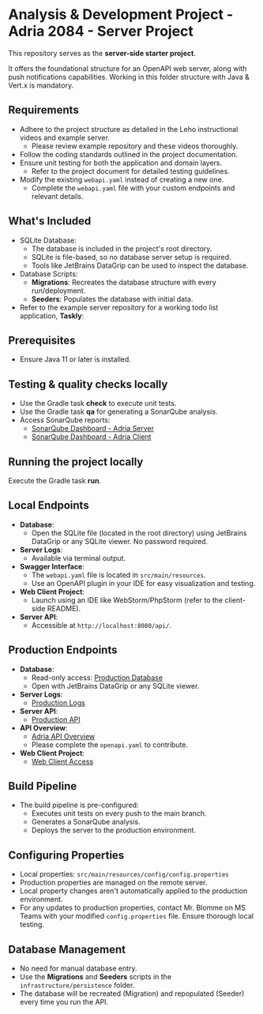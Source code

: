 # Analysis & Development Project - Adria 2084 - Server Project

This repository serves as the **server-side starter project**.

It offers the foundational structure for an OpenAPI web server, along with push notifications capabilities.
Working in this folder structure with Java & Vert.x is mandatory.

## Requirements
- Adhere to the project structure as detailed in the Leho instructional videos and example server.
  - Please review example repository and these videos thoroughly.
- Follow the coding standards outlined in the project documentation.
- Ensure unit testing for both the application and domain layers.
  - Refer to the project document for detailed testing guidelines.
- Modify the existing `webapi.yaml` instead of creating a new one.
  - Complete the `webapi.yaml` file with your custom endpoints and relevant details.

## What's Included
- SQLite Database:
  - The database is included in the project's root directory.
  - SQLite is file-based, so no database server setup is required.
  - Tools like JetBrains DataGrip can be used to inspect the database.
- Database Scripts:
  - **Migrations**: Recreates the database structure with every run/deployment.
  - **Seeders**: Populates the database with initial data.
- Refer to the example server repository for a working todo list application, **Taskly**:

## Prerequisites
- Ensure Java 11 or later is installed.

## Testing & quality checks locally
- Use the Gradle task **check** to execute unit tests.
- Use the Gradle task **qa** for generating a SonarQube analysis.
- Access SonarQube reports:
  - [SonarQube Dashboard - Adria Server](https://sonarqube.ti.howest.be/dashboard?id=2024.ad-project.adria.00.server)
  - [SonarQube Dashboard - Adria Client](https://sonarqube.ti.howest.be/dashboard?id=2024.ad-project.adria.00.client)

## Running the project locally
Execute the Gradle task **run**.

## Local Endpoints
- **Database**:
  - Open the SQLite file (located in the root directory) using JetBrains DataGrip or any SQLite viewer. No password required.
- **Server Logs**:
  - Available via terminal output.
- **Swagger Interface**:
  - The `webapi.yaml` file is located in `src/main/resources`.
  - Use an OpenAPI plugin in your IDE for easy visualization and testing.
- **Web Client Project**:
  - Launch using an IDE like WebStorm/PhpStorm (refer to the client-side README).
- **Server API**:
  - Accessible at `http://localhost:8080/api/`.

## Production Endpoints
- **Database**: 
  - Read-only access: [Production Database](https://project-2.ti.howest.be/monitor/dbs/group-00)
  - Open with JetBrains DataGrip or any SQLite viewer.
- **Server Logs**:
  - [Production Logs](https://project-2.ti.howest.be/monitor/logs/group-00)
- **Server API**:
  - [Production API](https://project-2.ti.howest.be/monitor/apis/group-00)
- **API Overview**:
  - [Adria API Overview](https://project-2.ti.howest.be/monitor/overview/)
  - Please complete the `openapi.yaml` to contribute.
- **Web Client Project**:
  - [Web Client Access](https://project-2.ti.howest.be/2024-2025/group-00/)

## Build Pipeline
- The build pipeline is pre-configured:
  - Executes unit tests on every push to the main branch.
  - Generates a SonarQube analysis.
  - Deploys the server to the production environment.

## Configuring Properties
- Local properties: `src/main/resources/config/config.properties`
- Production properties are managed on the remote server.
- Local property changes aren't automatically applied to the production environment.
- For any updates to production properties, contact Mr. Blomme on MS Teams with your modified `config.properties` file. Ensure thorough local testing.

## Database Management
- No need for manual database entry.
- Use the **Migrations** and **Seeders** scripts in the `infrastructure/persistence` folder.
- The database will be recreated (Migration) and repopulated (Seeder) every time you run the API.
